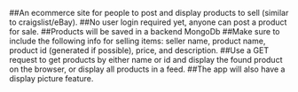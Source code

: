 
##An ecommerce site for people to post and display products to sell (similar to craigslist/eBay).
##No user login required yet, anyone can post a product for sale.
##Products will be saved in a backend MongoDb
##Make sure to include the following info for selling items: seller name, product name, product id (generated if possible), price, and description.
##Use a GET request to get products by either name or id and display the found product on the browser, or display all products in a feed.
##The app will also have a display picture feature.

